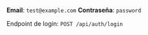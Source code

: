 **Email**: `test@example.com`
**Contraseña**: `password`

Endpoint de login:
`POST /api/auth/login`
